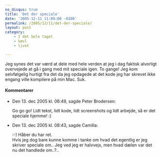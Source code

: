 ```yaml
---
no_disqus: true
title: 'Det der speciale'
date: '2005-12-11 11:09:00 -0100'
permalink: /2005/12/11/det-der-speciale/
layout: post
category:
    - I det hele taget
    - kævl
    - livet

---
```

Jeg synes det var værd at dele med hele verden at jeg i dag faktisk alvorligt overvejede at gå i gang med mit speciale igen. To gange! Jeg kom selvfølgelig hurtigt fra det da jeg opdagede at det kode jeg har skrevet ikke engang ville kompilere på min Mac. Suk.
<div class="vintage-comments">
<h4>Kommentarer </h4>
<ul class="vintage-comments-list"><li>
<p class="comment-meta">Den <time datetime="2005-12-13T06:49:31+01:00">13. dec 2005 kl.  06:49</time>, sagde Peter Brodersen:</p>
<p>Go go go! Lidt tekst, lidt kode, lidt screenshots og lidt arbejde, så er det speciale hjemme! :)</p>
</li>

<li>
<p class="comment-meta">Den <time datetime="2005-12-13T08:43:39+01:00">13. dec 2005 kl.  08:43</time>, sagde Camilla:</p>
<p>:-) Håber du har ret.<br />
Hvis jeg dog bare kunne komme i tanke om hvad det egentlig er jeg skriver speciale om.. Jeg ved jeg er halvvejs, men hvad dælen var det nu det handlede om..?..</p>
</li>
</ul>
</div>
